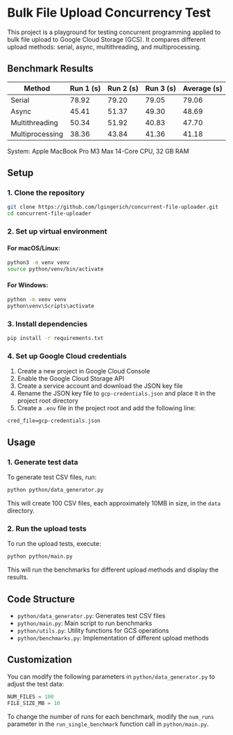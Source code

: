 # Bulk File Upload Concurrency Test

This project is a playground for testing concurrent programming applied to bulk file 
upload to Google Cloud Storage (GCS). It compares different upload methods: serial, 
async, multithreading, and multiprocessing.

## Benchmark Results

| Method           | Run 1 (s) | Run 2 (s) | Run 3 (s) | Average (s) |
|------------------|-----------|-----------|-----------|-------------|
| Serial           | 78.92     | 79.20     | 79.05     | 79.06       |
| Async            | 45.41     | 51.37     | 49.30     | 48.69       |
| Multithreading   | 50.34     | 51.92     | 40.83     | 47.70       |
| Multiprocessing  | 38.36     | 43.84     | 41.36     | 41.18       |

System: Apple MacBook Pro M3 Max 14-Core CPU, 32 GB RAM

## Setup

### 1. Clone the repository

```bash
git clone https://github.com/lgingerich/concurrent-file-uploader.git
cd concurrent-file-uploader
```

### 2. Set up virtual environment

#### For macOS/Linux:

```bash
python3 -m venv venv
source python/venv/bin/activate
```

#### For Windows:

```bash
python -m venv venv
python\venv\Scripts\activate
```

### 3. Install dependencies

```bash
pip install -r requirements.txt
```

### 4. Set up Google Cloud credentials

1. Create a new project in Google Cloud Console
2. Enable the Google Cloud Storage API
3. Create a service account and download the JSON key file
4. Rename the JSON key file to `gcp-credentials.json` and place it in the project root directory
5. Create a `.env` file in the project root and add the following line:

```
cred_file=gcp-credentials.json
```

## Usage

### 1. Generate test data

To generate test CSV files, run:

```bash
python python/data_generator.py
```

This will create 100 CSV files, each approximately 10MB in size, in the `data` directory.

### 2. Run the upload tests

To run the upload tests, execute:

```bash
python python/main.py
```

This will run the benchmarks for different upload methods and display the results.

## Code Structure

- `python/data_generator.py`: Generates test CSV files
- `python/main.py`: Main script to run benchmarks
- `python/utils.py`: Utility functions for GCS operations
- `python/benchmarks.py`: Implementation of different upload methods

## Customization

You can modify the following parameters in `python/data_generator.py` to adjust the test data:

```python
NUM_FILES = 100
FILE_SIZE_MB = 10
```

To change the number of runs for each benchmark, modify the `num_runs` parameter in the `run_single_benchmark` function call in `python/main.py`.
